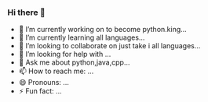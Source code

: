 ### Hi there 👋

<!--
**Ayush-minj/Ayush-minj** is a ✨ _special_ ✨ repository because its `README.md` (this file) appears on your GitHub profile.

Here are some ideas to get you started:-->

- 🔭 I’m currently working on to become python.king...
- 🌱 I’m currently learning all languages...
- 👯 I’m looking to collaborate on just take i all languages...
- 🤔 I’m looking for help with ...
- 💬 Ask me about python,java,cpp...
- 📫 How to reach me: ...
- 😄 Pronouns: ...
- ⚡ Fun fact: ...

